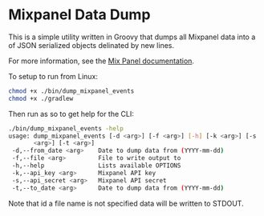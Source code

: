 Mixpanel Data Dump
==================

 This is a simple utility written in Groovy that dumps all Mixpanel data into
 a of JSON serialized objects delinated by new lines.
 
 For more information, see the [Mix Panel documentation](https://mixpanel.com/docs/api-documentation/exporting-raw-data-you-inserted-into-mixpanel).
  
 To setup to run from Linux:
 
 ```bash
 chmod +x ./bin/dump_mixpanel_events
 chmod +x ./gradlew
 ```
 
 Then run as so to get help for the CLI:
 
 ```bash
 ./bin/dump_mixpanel_events -help
 usage: dump_mixpanel_events [-d <arg>] [-f <arg>] [-h] [-k <arg>] [-s
        <arg>] [-t <arg>]
  -d,--from_date <arg>    Date to dump data from (YYYY-mm-dd)
  -f,--file <arg>         File to write output to
  -h,--help               Lists available OPTIONS
  -k,--api_key <arg>      Mixpanel API key
  -s,--api_secret <arg>   Mixpanel API secret
  -t,--to_date <arg>      Date to dump data from (YYYY-mm-dd)

 ```

 Note that id a file name is not specified data will be written to STDOUT.

